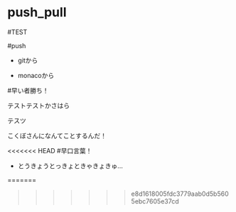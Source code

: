 # push_pull

#TEST

#push

- gitから

- monacoから

#早い者勝ち！

テストテストかさはら

テスツ

こくぼさんになんてことするんだ！

<<<<<<< HEAD
#早口言葉！
- とうきょうとっきょときゃきょきゅ…

=======
>>>>>>> e8d1618005fdc3779aab0d5b5605ebc7605e37cd

